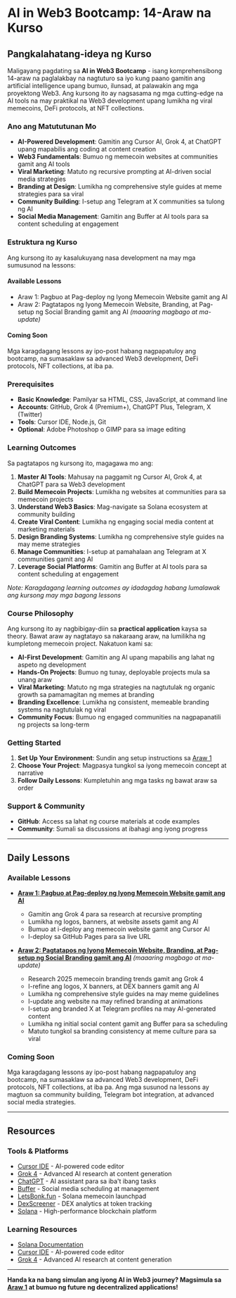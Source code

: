 # AI in Web3 Bootcamp: 14-Araw na Kurso

## Pangkalahatang-ideya ng Kurso

Maligayang pagdating sa **AI in Web3 Bootcamp** - isang komprehensibong 14-araw na paglalakbay na nagtuturo sa iyo kung paano gamitin ang artificial intelligence upang bumuo, ilunsad, at palawakin ang mga proyektong Web3. Ang kursong ito ay nagsasama ng mga cutting-edge na AI tools na may praktikal na Web3 development upang lumikha ng viral memecoins, DeFi protocols, at NFT collections.

### Ano ang Matututunan Mo

- **AI-Powered Development**: Gamitin ang Cursor AI, Grok 4, at ChatGPT upang mapabilis ang coding at content creation
- **Web3 Fundamentals**: Bumuo ng memecoin websites at communities gamit ang AI tools
- **Viral Marketing**: Matuto ng recursive prompting at AI-driven social media strategies
- **Branding at Design**: Lumikha ng comprehensive style guides at meme strategies para sa viral
- **Community Building**: I-setup ang Telegram at X communities sa tulong ng AI
- **Social Media Management**: Gamitin ang Buffer at AI tools para sa content scheduling at engagement

### Estruktura ng Kurso

Ang kursong ito ay kasalukuyang nasa development na may mga sumusunod na lessons:

#### **Available Lessons**
- Araw 1: Pagbuo at Pag-deploy ng Iyong Memecoin Website gamit ang AI
- Araw 2: Pagtatapos ng Iyong Memecoin Website, Branding, at Pag-setup ng Social Branding gamit ang AI *(maaaring magbago at ma-update)*

#### **Coming Soon**
Mga karagdagang lessons ay ipo-post habang nagpapatuloy ang bootcamp, na sumasaklaw sa advanced Web3 development, DeFi protocols, NFT collections, at iba pa.

### Prerequisites

- **Basic Knowledge**: Pamilyar sa HTML, CSS, JavaScript, at command line
- **Accounts**: GitHub, Grok 4 (Premium+), ChatGPT Plus, Telegram, X (Twitter)
- **Tools**: Cursor IDE, Node.js, Git
- **Optional**: Adobe Photoshop o GIMP para sa image editing

### Learning Outcomes

Sa pagtatapos ng kursong ito, magagawa mo ang:

1. **Master AI Tools**: Mahusay na paggamit ng Cursor AI, Grok 4, at ChatGPT para sa Web3 development
2. **Build Memecoin Projects**: Lumikha ng websites at communities para sa memecoin projects
3. **Understand Web3 Basics**: Mag-navigate sa Solana ecosystem at community building
4. **Create Viral Content**: Lumikha ng engaging social media content at marketing materials
5. **Design Branding Systems**: Lumikha ng comprehensive style guides na may meme strategies
6. **Manage Communities**: I-setup at pamahalaan ang Telegram at X communities gamit ang AI
7. **Leverage Social Platforms**: Gamitin ang Buffer at AI tools para sa content scheduling at engagement

*Note: Karagdagang learning outcomes ay idadagdag habang lumalawak ang kursong may mga bagong lessons*

### Course Philosophy

Ang kursong ito ay nagbibigay-diin sa **practical application** kaysa sa theory. Bawat araw ay nagtatayo sa nakaraang araw, na lumilikha ng kumpletong memecoin project. Nakatuon kami sa:

- **AI-First Development**: Gamitin ang AI upang mapabilis ang lahat ng aspeto ng development
- **Hands-On Projects**: Bumuo ng tunay, deployable projects mula sa unang araw
- **Viral Marketing**: Matuto ng mga strategies na nagtutulak ng organic growth sa pamamagitan ng memes at branding
- **Branding Excellence**: Lumikha ng consistent, memeable branding systems na nagtutulak ng viral
- **Community Focus**: Bumuo ng engaged communities na nagpapanatili ng projects sa long-term

### Getting Started

1. **Set Up Your Environment**: Sundin ang setup instructions sa [Araw 1](day-01.md)
2. **Choose Your Project**: Magpasya tungkol sa iyong memecoin concept at narrative
3. **Follow Daily Lessons**: Kumpletuhin ang mga tasks ng bawat araw sa order

### Support & Community

- **GitHub**: Access sa lahat ng course materials at code examples
- **Community**: Sumali sa discussions at ibahagi ang iyong progress

---

## Daily Lessons

### Available Lessons

- **[Araw 1: Pagbuo at Pag-deploy ng Iyong Memecoin Website gamit ang AI](day-01.md)**
  - Gamitin ang Grok 4 para sa research at recursive prompting
  - Lumikha ng logos, banners, at website assets gamit ang AI
  - Bumuo at i-deploy ang memecoin website gamit ang Cursor AI
  - I-deploy sa GitHub Pages para sa live URL

- **[Araw 2: Pagtatapos ng Iyong Memecoin Website, Branding, at Pag-setup ng Social Branding gamit ang AI](day-02.md)** *(maaaring magbago at ma-update)*
  - Research 2025 memecoin branding trends gamit ang Grok 4
  - I-refine ang logos, X banners, at DEX banners gamit ang AI
  - Lumikha ng comprehensive style guides na may meme guidelines
  - I-update ang website na may refined branding at animations
  - I-setup ang branded X at Telegram profiles na may AI-generated content
  - Lumikha ng initial social content gamit ang Buffer para sa scheduling
  - Matuto tungkol sa branding consistency at meme culture para sa viral

### Coming Soon
Mga karagdagang lessons ay ipo-post habang nagpapatuloy ang bootcamp, na sumasaklaw sa advanced Web3 development, DeFi protocols, NFT collections, at iba pa. Ang mga susunod na lessons ay magtuon sa community building, Telegram bot integration, at advanced social media strategies.

---

## Resources

### Tools & Platforms
- [Cursor IDE](https://cursor.com/) - AI-powered code editor
- [Grok 4](https://grok.com/) - Advanced AI research at content generation
- [ChatGPT](https://chat.openai.com/) - AI assistant para sa iba't ibang tasks
- [Buffer](https://buffer.com/) - Social media scheduling at management
- [LetsBonk.fun](https://letsbonk.fun/) - Solana memecoin launchpad
- [DexScreener](https://dexscreener.com/) - DEX analytics at token tracking
- [Solana](https://solana.com/) - High-performance blockchain platform

### Learning Resources
- [Solana Documentation](https://docs.solana.com/)
- [Cursor IDE](https://cursor.com/) - AI-powered code editor
- [Grok 4](https://grok.com/) - Advanced AI research at content generation

---

**Handa ka na bang simulan ang iyong AI in Web3 journey? Magsimula sa [Araw 1](day-01.md) at bumuo ng future ng decentralized applications!** 
